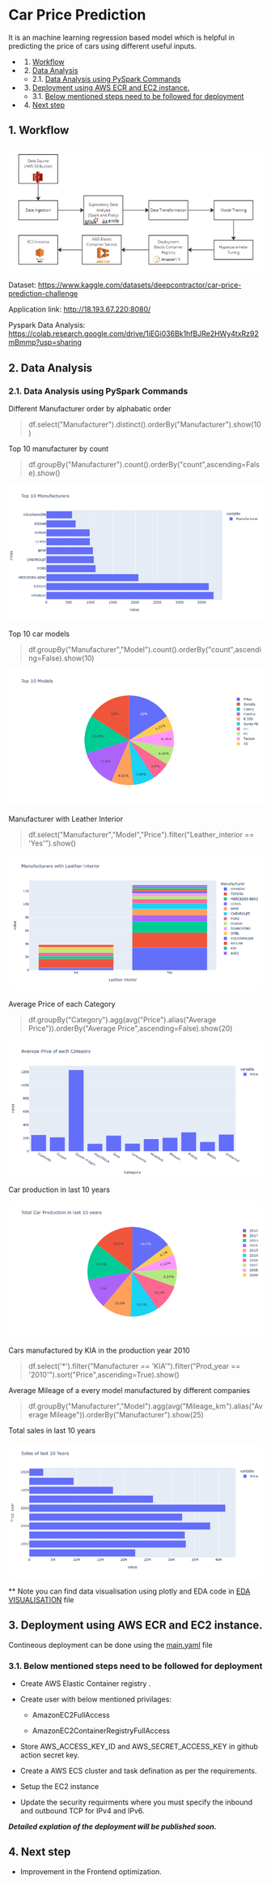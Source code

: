 # Car Price Prediction
It is an machine learning regression based model which is helpful in predicting the price of cars using different useful inputs.

<!-- vscode-markdown-toc -->
* 1. [Workflow](#workflow)
* 2. [Data Analysis](#data-analysis)
    * 2.1. [ Data Analysis using PySpark Commands](#-data-analysis-using-pyspark-commands)
* 3. [Deployment using AWS ECR and EC2 instance.](#deployment-using-aws-ecr-and-ec2-instance.)
    * 3.1. [Below mentioned steps need to be followed for deployment](#below-mentioned-steps-need-to-be-followed-for-deployment)
* 4. [Next step](#next-step)

<!-- vscode-markdown-toc-config
	numbering=true
	autoSave=true
	/vscode-markdown-toc-config -->
<!-- /vscode-markdown-toc -->



##  1. <a name='workflow'></a>Workflow 
![ML Workflow](https://github.com/SaurabhNair239/Car-Price-predictor/blob/main/images/car_price_workflow.jpg)

Dataset: https://www.kaggle.com/datasets/deepcontractor/car-price-prediction-challenge

Application link: http://18.193.67.220:8080/

Pyspark Data Analysis: https://colab.research.google.com/drive/1iEGi036Bk1hfBJRe2HWy4txRz92mBmmp?usp=sharing

##  2. <a name='data-analysis'></a>Data Analysis

###  2.1. <a name='-data-analysis-using-pyspark-commands'></a> Data Analysis using PySpark Commands 

Different Manufacturer order by alphabatic order

> df.select("Manufacturer").distinct().orderBy("Manufacturer").show(10)

Top 10 manufacturer by count

> df.groupBy("Manufacturer").count().orderBy("count",ascending=False).show()

![Top 10 Manufatures](https://github.com/SaurabhNair239/Car-Price-predictor/blob/main/images/newplot.png)

Top 10 car models

> df.groupBy("Manufacturer","Model").count().orderBy("count",ascending=False).show(10)

![Top 10 car Model](https://github.com/SaurabhNair239/Car-Price-predictor/blob/main/images/newplot(1).png)
 
Manufacturer with Leather Interior

> df.select("Manufacturer","Model","Price").filter("Leather_interior == 'Yes'").show()

![Manufacturer Leather Interior](https://github.com/SaurabhNair239/Car-Price-predictor/blob/main/images/newplot(2).png)

Average Price of each Category 

> df.groupBy("Category").agg(avg("Price").alias("Average Price")).orderBy("Average Price",ascending=False).show(20)

![Average Price category](https://github.com/SaurabhNair239/Car-Price-predictor/blob/main/images/newplot(3).png)

Car production in last 10 years

![10 years car production](https://github.com/SaurabhNair239/Car-Price-predictor/blob/main/images/newplot(4).png)

Cars manufactured by KIA in the production year 2010

> df.select('*').filter("Manufacturer == 'KIA'").filter("Prod_year == '2010'").sort("Price",ascending=True).show()

Average Mileage of a every model manufactured by different companies

> df.groupBy("Manufacturer","Model").agg(avg("Mileage_km").alias("Average Mileage")).orderBy("Manufacturer").show(25)

Total sales in last 10 years

![10 years car production](https://github.com/SaurabhNair239/Car-Price-predictor/blob/main/images/newplot(7).png)


** Note you can find data visualisation using plotly and EDA code in [EDA VISUALISATION](https://github.com/SaurabhNair239/Credit-card-default-predictor/blob/main/notebook/EDA.ipynb) file

##  3. <a name='deployment-using-aws-ecr-and-ec2-instance.'></a>Deployment using AWS ECR and EC2 instance.

Contineous deployment can be done using the [main.yaml](https://github.com/SaurabhNair239/Car-Price-Predictor/blob/main/.github/workflows/main.yaml) file 

###  3.1. <a name='below-mentioned-steps-need-to-be-followed-for-deployment'></a>Below mentioned steps need to be followed for deployment

* Create AWS Elastic Container registry .

* Create user with below mentioned privilages:

    *  AmazonEC2FullAccess

    * AmazonEC2ContainerRegistryFullAccess

* Store AWS_ACCESS_KEY_ID and AWS_SECRET_ACCESS_KEY in github action secret key.

* Create a AWS ECS cluster and task defination as per the requirements.

* Setup the EC2 instance

* Update the security requirments where you must specify the inbound and outbound TCP for IPv4 and IPv6.

***Detailed explation of the deployment will be published soon.***

##  4. <a name='next-step'></a>Next step

* Improvement in the Frontend optimization.

